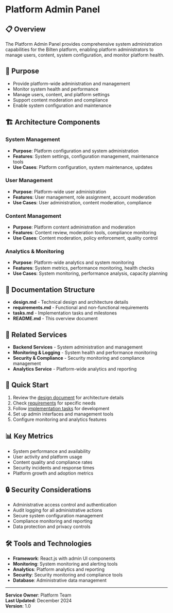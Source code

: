 # Platform Admin Panel

## 📋 Overview

The Platform Admin Panel provides comprehensive system administration capabilities for the Bilten platform, enabling platform administrators to manage users, content, system configuration, and monitor platform health.

## 🎯 Purpose

- Provide platform-wide administration and management
- Monitor system health and performance
- Manage users, content, and platform settings
- Support content moderation and compliance
- Enable system configuration and maintenance

## 🏗️ Architecture Components

### System Management
- **Purpose**: Platform configuration and system administration
- **Features**: System settings, configuration management, maintenance tools
- **Use Cases**: Platform configuration, system maintenance, updates

### User Management
- **Purpose**: Platform-wide user administration
- **Features**: User management, role assignment, account moderation
- **Use Cases**: User administration, content moderation, compliance

### Content Management
- **Purpose**: Platform content administration and moderation
- **Features**: Content review, moderation tools, compliance monitoring
- **Use Cases**: Content moderation, policy enforcement, quality control

### Analytics & Monitoring
- **Purpose**: Platform-wide analytics and system monitoring
- **Features**: System metrics, performance monitoring, health checks
- **Use Cases**: System monitoring, performance analysis, capacity planning

## 📁 Documentation Structure

- **design.md** - Technical design and architecture details
- **requirements.md** - Functional and non-functional requirements
- **tasks.md** - Implementation tasks and milestones
- **README.md** - This overview document

## 🔗 Related Services

- **Backend Services** - System administration and management
- **Monitoring & Logging** - System health and performance monitoring
- **Security & Compliance** - Security monitoring and compliance management
- **Analytics Service** - Platform-wide analytics and reporting

## 🚀 Quick Start

1. Review the [design document](design.md) for architecture details
2. Check [requirements](requirements.md) for specific needs
3. Follow [implementation tasks](tasks.md) for development
4. Set up admin interfaces and management tools
5. Configure monitoring and analytics features

## 📊 Key Metrics

- System performance and availability
- User activity and platform usage
- Content quality and compliance rates
- Security incidents and response times
- Platform growth and adoption metrics

## 🔒 Security Considerations

- Administrative access control and authentication
- Audit logging for all administrative actions
- Secure system configuration management
- Compliance monitoring and reporting
- Data protection and privacy controls

## 🛠️ Tools and Technologies

- **Framework**: React.js with admin UI components
- **Monitoring**: System monitoring and alerting tools
- **Analytics**: Platform analytics and reporting
- **Security**: Security monitoring and compliance tools
- **Database**: Administrative data management

---

**Service Owner**: Platform Team  
**Last Updated**: December 2024  
**Version**: 1.0
